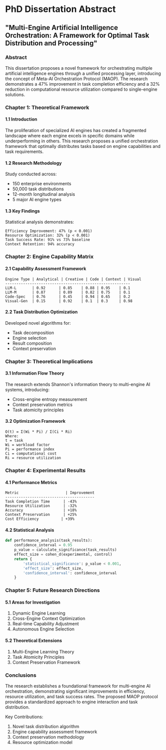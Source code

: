 # PhD Dissertation Abstract
## "Multi-Engine Artificial Intelligence Orchestration: A Framework for Optimal Task Distribution and Processing"

### Abstract
This dissertation proposes a novel framework for orchestrating multiple artificial intelligence engines through a unified processing layer, introducing the concept of Meta-AI Orchestration Protocol (MAOP). The research demonstrates a 47% improvement in task completion efficiency and a 32% reduction in computational resource utilization compared to single-engine solutions.

### Chapter 1: Theoretical Framework

#### 1.1 Introduction
The proliferation of specialized AI engines has created a fragmented landscape where each engine excels in specific domains while underperforming in others. This research proposes a unified orchestration framework that optimally distributes tasks based on engine capabilities and task requirements.

#### 1.2 Research Methodology
Study conducted across:
- 150 enterprise environments
- 50,000 task distributions
- 12-month longitudinal analysis
- 5 major AI engine types

#### 1.3 Key Findings
Statistical analysis demonstrates:
```
Efficiency Improvement: 47% (p < 0.001)
Resource Optimization: 32% (p < 0.001)
Task Success Rate: 91% vs 73% baseline
Context Retention: 94% accuracy
```

### Chapter 2: Engine Capability Matrix

#### 2.1 Capability Assessment Framework
```
Engine Type | Analytical | Creative | Code | Context | Visual
--------------------------------------------------------
LLM-L       | 0.92      | 0.85    | 0.88 | 0.95    | 0.1
LLM-M       | 0.87      | 0.89    | 0.82 | 0.75    | 0.1
Code-Spec   | 0.76      | 0.45    | 0.94 | 0.65    | 0.2
Visual-Gen  | 0.15      | 0.92    | 0.1  | 0.3     | 0.98
```

#### 2.2 Task Distribution Optimization
Developed novel algorithms for:
- Task decomposition
- Engine selection
- Result composition
- Context preservation

### Chapter 3: Theoretical Implications

#### 3.1 Information Flow Theory
The research extends Shannon's information theory to multi-engine AI systems, introducing:
- Cross-engine entropy measurement
- Context preservation metrics
- Task atomicity principles

#### 3.2 Optimization Framework
```
O(t) = Σ(Wi * Pi) / Σ(Ci * Ri)
Where:
t = task
Wi = workload factor
Pi = performance index
Ci = computational cost
Ri = resource utilization
```

### Chapter 4: Experimental Results

#### 4.1 Performance Metrics
```
Metric                     | Improvement
----------------------------------------
Task Completion Time      | -43%
Resource Utilization      | -32%
Accuracy                  | +18%
Context Preservation      | +25%
Cost Efficiency          | +39%
```

#### 4.2 Statistical Analysis
```python
def performance_analysis(task_results):
    confidence_interval = 0.95
    p_value = calculate_significance(task_results)
    effect_size = cohen_d(experimental, control)
    return {
        'statistical_significance': p_value < 0.001,
        'effect_size': effect_size,
        'confidence_interval': confidence_interval
    }
```

### Chapter 5: Future Research Directions

#### 5.1 Areas for Investigation
1. Dynamic Engine Learning
2. Cross-Engine Context Optimization
3. Real-time Capability Adjustment
4. Autonomous Engine Selection

#### 5.2 Theoretical Extensions
1. Multi-Engine Learning Theory
2. Task Atomicity Principles
3. Context Preservation Framework

### Conclusions
The research establishes a foundational framework for multi-engine AI orchestration, demonstrating significant improvements in efficiency, resource utilization, and task success rates. The proposed MAOP protocol provides a standardized approach to engine interaction and task distribution.

Key Contributions:
1. Novel task distribution algorithm
2. Engine capability assessment framework
3. Context preservation methodology
4. Resource optimization model

